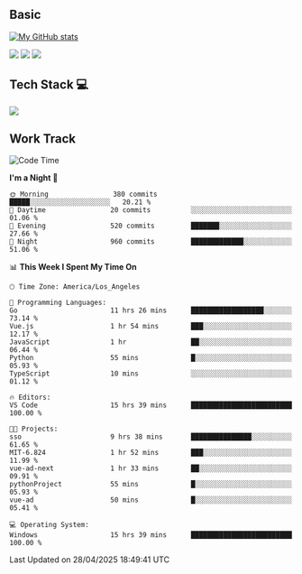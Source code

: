 ## Basic
 
[![My GitHub stats](https://github-readme-stats.vercel.app/api?username=Zzhihon&show_icons=true&theme=purple)](https://github.com/Zzhihon)
 
 [![](https://img.shields.io/badge/website-4493f8?style=for-the-badge&logo=About.me&logoColor=purple)](https://tatakal.com/)
 [![](https://img.shields.io/badge/RSS-4493f8?style=for-the-badge&logo=rss&logoColor=purple)](https://tatakal.com/feed/)
 [![](https://img.shields.io/badge/Email-4493f8?style=for-the-badge&logo=gmail&logoColor=purple)](mailto:bt1q@tatakal.com)

## Tech Stack 💻

<a href="https://skillicons.dev">
  <img src="https://skillicons.dev/icons?i=py,html,css,javascript,bash,java,vue,go,nodejs,cpp" />
</a>

</br>

## Work Track

<!--START_SECTION:waka-->
![Code Time](http://img.shields.io/badge/Code%20Time-238%20hrs%2028%20mins-blue)

**I'm a Night 🦉** 

```text
🌞 Morning                380 commits         █████░░░░░░░░░░░░░░░░░░░░   20.21 % 
🌆 Daytime                20 commits          ░░░░░░░░░░░░░░░░░░░░░░░░░   01.06 % 
🌃 Evening                520 commits         ███████░░░░░░░░░░░░░░░░░░   27.66 % 
🌙 Night                  960 commits         █████████████░░░░░░░░░░░░   51.06 % 
```


📊 **This Week I Spent My Time On** 

```text
🕑︎ Time Zone: America/Los_Angeles

💬 Programming Languages: 
Go                       11 hrs 26 mins      ██████████████████░░░░░░░   73.14 % 
Vue.js                   1 hr 54 mins        ███░░░░░░░░░░░░░░░░░░░░░░   12.17 % 
JavaScript               1 hr                ██░░░░░░░░░░░░░░░░░░░░░░░   06.44 % 
Python                   55 mins             █░░░░░░░░░░░░░░░░░░░░░░░░   05.93 % 
TypeScript               10 mins             ░░░░░░░░░░░░░░░░░░░░░░░░░   01.12 % 

🔥 Editors: 
VS Code                  15 hrs 39 mins      █████████████████████████   100.00 % 

🐱‍💻 Projects: 
sso                      9 hrs 38 mins       ███████████████░░░░░░░░░░   61.65 % 
MIT-6.824                1 hr 52 mins        ███░░░░░░░░░░░░░░░░░░░░░░   11.99 % 
vue-ad-next              1 hr 33 mins        ██░░░░░░░░░░░░░░░░░░░░░░░   09.91 % 
pythonProject            55 mins             █░░░░░░░░░░░░░░░░░░░░░░░░   05.93 % 
vue-ad                   50 mins             █░░░░░░░░░░░░░░░░░░░░░░░░   05.41 % 

💻 Operating System: 
Windows                  15 hrs 39 mins      █████████████████████████   100.00 % 
```


 Last Updated on 28/04/2025 18:49:41 UTC
<!--END_SECTION:waka-->
